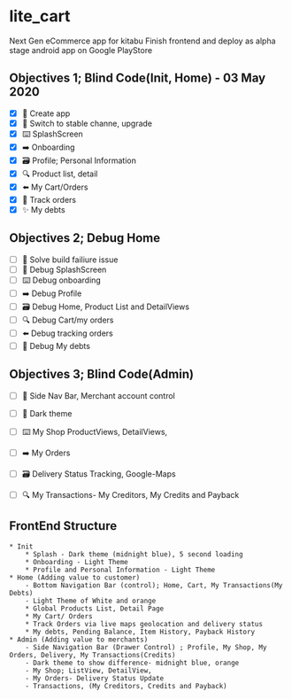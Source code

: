 # lite_cart

Next Gen eCommerce app for kitabu
Finish frontend and deploy as alpha stage android app on Google PlayStore

## Objectives 1; Blind Code(Init, Home) - 03 May 2020

* [x] 📝 Create app
* [x] 🔎 Switch to stable channe, upgrade
* [x] ⌨️ SplashScreen
* [x] ➡️ Onboarding
* [x] 🗃  Profile; Personal Information
* [x] 🔍 Product list, detail
* [x] ⬅️ My Cart/Orders
* [x] 🙈 Track orders
* [x] ✨ My debts

## Objectives 2; Debug Home

* [ ] 📝 Solve build failiure issue
* [ ] 🔎 Debug SplashScreen
* [ ] ⌨️ Debug onboarding
* [ ] ➡️ Debug Profile
* [ ] 🗃  Debug Home, Product List and DetailViews
* [ ] 🔍 Debug Cart/my orders
* [ ] ⬅️ Debug tracking orders
* [ ] 🙈 Debug My debts

## Objectives 3; Blind Code(Admin)

* [ ] 📝 Side Nav Bar, Merchant account control
* [ ] 🔎 Dark theme
* [ ] ⌨️ My Shop ProductViews, DetailViews,
* [ ] ➡️ My Orders
* [ ] 🗃  Delivery Status Tracking, Google-Maps
* [ ] 🔍 My Transactions- My Creditors, My Credits and Payback


## FrontEnd Structure

    * Init
        * Splash - Dark theme (midnight blue), 5 second loading
        * Onboarding - Light Theme
        * Profile and Personal Information - Light Theme
    * Home (Adding value to customer) 
        - Bottom Navigation Bar (control); Home, Cart, My Transactions(My Debts)
        - Light Theme of White and orange
        * Global Products List, Detail Page
        * My Cart/ Orders 
        * Track Orders via live maps geolocation and delivery status
        * My debts, Pending Balance, Item History, Payback History
    * Admin (Adding value to merchants)
        - Side Navigation Bar (Drawer Control) ; Profile, My Shop, My Orders, Delivery, My Transactions(Credits)
        - Dark theme to show difference- midnight blue, orange
        - My Shop; ListView, DetailView,
        - My Orders- Delivery Status Update
        - Transactions, (My Creditors, Credits and Payback)
